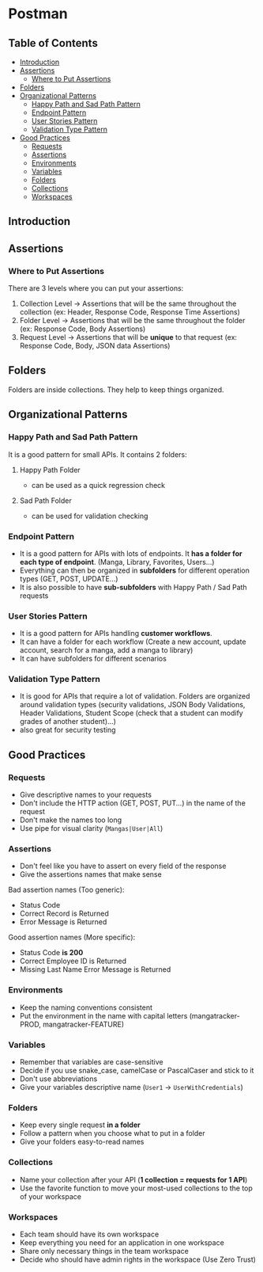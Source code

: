 # Postman

## Table of Contents

- [Introduction](#introduction)
- [Assertions](#assertions)
    - [Where to Put Assertions](#where-to-put-assertions)
- [Folders](#folders)
- [Organizational Patterns](#organizational-patterns)
    - [Happy Path and Sad Path Pattern](#happy-path-and-sad-path-pattern)
    - [Endpoint Pattern](#endpoint-pattern)
    - [User Stories Pattern](#user-stories-pattern)
    - [Validation Type Pattern](#validation-type-pattern)
- [Good Practices](#good-practices)
    - [Requests](#requests)
    - [Assertions](#assertions)
    - [Environments](#environments)
    - [Variables](#variables)
    - [Folders](#folders)
    - [Collections](#collections)
    - [Workspaces](#workspaces)

## Introduction

## Assertions

### Where to Put Assertions

There are 3 levels where you can put your assertions:
1. Collection Level -> Assertions that will be the same throughout the collection (ex: Header, Response Code, Response Time Assertions)
2. Folder Level -> Assertions that will be the same throughout the folder (ex: Response Code, Body Assertions)
3. Request Level -> Assertions that will be **unique** to that request (ex: Response Code, Body, JSON data Assertions)

## Folders

Folders are inside collections. They help to keep things organized.

## Organizational Patterns

### Happy Path and Sad Path Pattern

It is a good pattern for small APIs. It contains 2 folders:
1. Happy Path Folder
    - can be used as a quick regression check

2. Sad Path Folder
    - can be used for validation checking

### Endpoint Pattern

- It is a good pattern for APIs with lots of endpoints. It **has a folder for each type of endpoint**. (Manga, Library, Favorites, Users...)
- Everything can then be organized in **subfolders** for different operation types (GET, POST, UPDATE...)
- It is also possible to have **sub-subfolders** with Happy Path / Sad Path requests 

### User Stories Pattern

- It is a good pattern for APIs handling **customer workflows**.
- It can have a folder for each workflow (Create a new account, update account, search for a manga, add a manga to library)
- It can have subfolders for different scenarios

### Validation Type Pattern

- It is good for APIs that require a lot of validation. Folders are organized around validation types (security validations, JSON Body Validations, Header Validations, Student Scope (check that a student can modify grades of another student)...)
- also great for security testing

## Good Practices

### Requests

- Give descriptive names to your requests
- Don't include the HTTP action (GET, POST, PUT...) in the name of the request
- Don't make the names too long
- Use pipe for visual clarity (`Mangas|User|All`)

### Assertions

- Don't feel like you have to assert on every field of the response
- Give the assertions names that make sense

Bad assertion names (Too generic):
- Status Code
- Correct Record is Returned
- Error Message is Returned

Good assertion names (More specific):
- Status Code **is 200**
- Correct Employee ID is Returned
- Missing Last Name Error Message is Returned

### Environments

- Keep the naming conventions consistent
- Put the environment in the name with capital letters (mangatracker-PROD, mangatracker-FEATURE)

### Variables

- Remember that variables are case-sensitive
- Decide if you use snake_case, camelCase or PascalCaser and stick to it
- Don't use abbreviations
- Give your variables descriptive name (`User1` -> `UserWithCredentials`)

### Folders

- Keep every single request **in a folder**
- Follow a pattern when you choose what to put in a folder
- Give your folders easy-to-read names

### Collections

- Name your collection after your API (**1 collection = requests for 1 API**)
- Use the favorite function to move your most-used collections to the top of your workspace

### Workspaces

- Each team should have its own workspace
- Keep everything you need for an application in one workspace
- Share only necessary things in the team workspace
- Decide who should have admin rights in the workspace (Use Zero Trust)